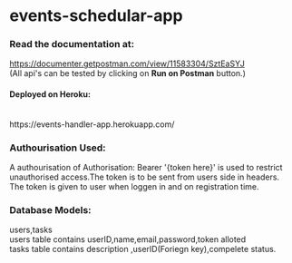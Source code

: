 # events-schedular-app

### Read the documentation at:

https://documenter.getpostman.com/view/11583304/SztEaSYJ
</br>
(All api's can be tested by clicking on **Run on Postman** button.)

#### Deployed on Heroku: 
</br>
https://events-handler-app.herokuapp.com/

### Authourisation Used:

A authourisation of Authorisation: Bearer '{token here}'  is used to restrict unauthorised access.The token is to be sent from users side in headers.
The token is given to user when loggen in and on registration time.

### Database Models:
users,tasks</br>
users table contains userID,name,email,password,token alloted</br>
tasks table contains description ,userID(Foriegn key),compelete status. 
